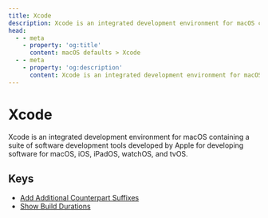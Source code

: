 ```yaml
---
title: Xcode
description: Xcode is an integrated development environment for macOS containing a suite of software development tools developed by Apple for developing software for macOS, iOS, iPadOS, watchOS, and tvOS.
head:
  - - meta
    - property: 'og:title'
      content: macOS defaults > Xcode
  - - meta
    - property: 'og:description'
      content: Xcode is an integrated development environment for macOS containing a suite of software development tools developed by Apple for developing software for macOS, iOS, iPadOS, watchOS, and tvOS.
---
```


# Xcode

Xcode is an integrated development environment for macOS containing a suite of software development tools developed by Apple for developing software for macOS, iOS, iPadOS, watchOS, and tvOS.

## Keys

- [Add Additional Counterpart Suffixes](./ideadditionalcounterpartsuffixes.md)
- [Show Build Durations](./showbuildoperationduration.md)
